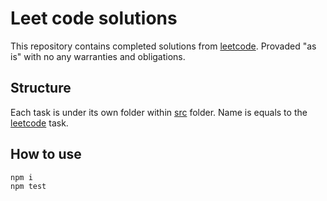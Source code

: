 # Leet code solutions

This repository contains completed solutions from [leetcode](https://leetcode.com). Provaded "as is" with no any warranties and obligations.

## Structure

Each task is under its own folder within [src](./src) folder. Name is equals to the [leetcode](https://leetcode.com) task.

## How to use

```bash
npm i
npm test
```
